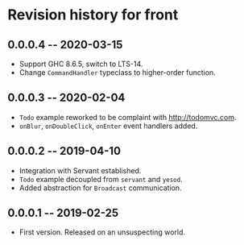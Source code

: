 # Revision history for front

## 0.0.0.4 -- 2020-03-15

* Support GHC 8.6.5, switch to LTS-14.
* Change `CommandHandler` typeclass to higher-order function.

## 0.0.0.3 -- 2020-02-04

* `Todo` example reworked to be complaint with http://todomvc.com.
* `onBlur`, `onDoubleClick`, `onEnter` event handlers added.

## 0.0.0.2 -- 2019-04-10

* Integration with Servant established.
* `Todo` example decoupled from `servant` and `yesod`.
* Added abstraction for `Broadcast` communication.

## 0.0.0.1 -- 2019-02-25

* First version. Released on an unsuspecting world.
